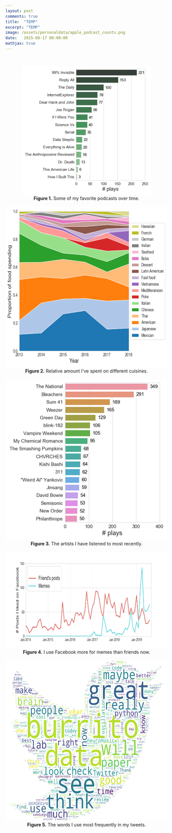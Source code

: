 ```yaml
---
layout: post
comments: true
title:  "TEMP"
excerpt: "TEMP"
image: /assets/personaldata/apple_podcast_counts.png
date:   2015-08-17 00:00:00
mathjax: true
---
```


&nbsp;
&nbsp;
<div class="imgcap" style="text-align:center">
<img src="/assets/personaldata/apple_podcast_counts_greens.png" height="400">
<div class="thecap" style="text-align:center"><b>Figure 1.</b> Some of my favorite podcasts over time.</div>
</div>
&nbsp;
&nbsp;

<div class="imgcap" style="text-align:center">
<img src="/assets/personaldata/boa_cuisines_stacked_proportion.png" height="500">
<div class="thecap" style="text-align:center"><b>Figure 2.</b> Relative amount I've spent on different cuisines.</div>
</div>
&nbsp;
&nbsp;

<div class="imgcap" style="text-align:center">
<img src="/assets/personaldata/spotify_plays_artist_counts.png" height="500">
<div class="thecap" style="text-align:center"><b>Figure 3.</b> The artists I have listened to most recently.</div>
</div>
&nbsp;
&nbsp;

<div class="imgcap" style="text-align:center">
<img src="/assets/personaldata/facebook_meme_likes_temporal.png" height="300">
<div class="thecap" style="text-align:center"><b>Figure 4.</b> I use Facebook more for memes than friends now.</div>
</div>
&nbsp;
&nbsp;

<div class="imgcap" style="text-align:center">
<img src="/assets/personaldata/twitter_my_tweets_wordcloud_good.png" height="500">
<div class="thecap" style="text-align:center"><b>Figure 5.</b> The words I use most frequently in my tweets.</div>
</div>
&nbsp;
&nbsp;
